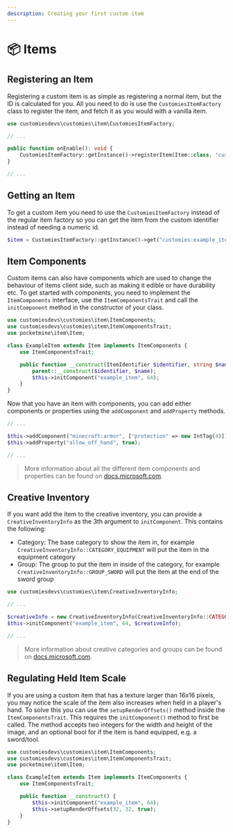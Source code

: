 ```yaml
---
description: Creating your first custom item
---
```


# 📦 Items

## Registering an Item

Registering a custom item is as simple as registering a normal item, but the ID is calculated for you. All you need to do is use the `CustomiesItemFactory` class to register the item, and fetch it as you would with a vanilla item.

```php
use customiesdevs\customies\item\CustomiesItemFactory;

// ...

public function onEnable(): void {
	CustomiesItemFactory::getInstance()->registerItem(Item::class, "customies:example_item", "Example Item");
}

// ...
```

## Getting an Item

To get a custom item you need to use the `CustomiesItemFactory` instead of the regular item factory so you can get the item from the custom identifier instead of needing a numeric id.

```php
$item = CustomiesItemFactory::getInstance()->get("customies:example_item");
```

## Item Components

Custom items can also have components which are used to change the behaviour of items client side, such as making it edible or have durability etc. To get started with components, you need to implement the `ItemComponents` interface, use the `ItemComponentsTrait` and call the `initComponent` method in the constructor of your class.

```php
use customiesdevs\customies\item\ItemComponents;
use customiesdevs\customies\item\ItemComponentsTrait;
use pocketmine\item\Item;

class ExampleItem extends Item implements ItemComponents {
	use ItemComponentsTrait;

	public function __construct(ItemIdentifier $identifier, string $name = "Unknown") {
		parent::__construct($identifier, $name);
		$this->initComponent("example_item", 64);
	}
}
```

Now that you have an item with components, you can add either components or properties using the `addComponent` and `addProperty` methods.

```php
// ...

$this->addComponent("minecraft:armor", ["protection" => new IntTag(4)]);
$this->addProperty("allow_off_hand", true);

// ...
```

> More information about all the different item components and properties can be found on [docs.microsoft.com](https://docs.microsoft.com/en-us/minecraft/creator/reference/content/itemreference).

## Creative Inventory

If you want add the item to the creative inventory, you can provide a `CreativeInventoryInfo` as the 3th argument to `initComponent`. This contains the following:

* Category: The base category to show the item in, for example `CreativeInventoryInfo::CATEGORY_EQUIPMENT` will put the item in the equipment category
* Group: The group to put the item in inside of the category, for example `CreativeInventoryInfo::GROUP_SWORD` will put the item at the end of the sword group

```php
use customiesdevs\customies\item\CreativeInventoryInfo;

// ...

$creativeInfo = new CreativeInventoryInfo(CreativeInventoryInfo::CATEGORY_EQUIPMENT, CreativeInventoryInfo::GROUP_SWORD);
$this->initComponent("example_item", 64, $creativeInfo);

// ...
```

> More information about creative categories and groups can be found on [docs.microsoft.com](https://docs.microsoft.com/en-us/minecraft/creator/reference/content/blockreference/examples/blockcomponents/minecraftblock\_creative\_category).

## Regulating Held Item Scale

If you are using a custom item that has a texture larger than 16x16 pixels, you may notice the scale of the item also increases when held in a player's hand. To solve this you can use the `setupRenderOffsets()` method inside the `ItemComponentsTrait`. This requires the `initComponent()` method to first be called. The method accepts two integers for the width and height of the image, and an optional bool for if the item is hand equipped, e.g. a sword/tool.

```php
use customiesdevs\customies\item\ItemComponents;
use customiesdevs\customies\item\ItemComponentsTrait;
use pocketmine\item\Item;

class ExampleItem extends Item implements ItemComponents {
	use ItemComponentsTrait;

	public function __construct() {
		$this->initComponent("example_item", 64);
		$this->setupRenderOffsets(32, 32, true);
	}
}
```
